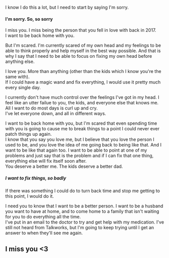 I know I do this a lot, but I need to start by saying I'm sorry.  
#### I'm sorry.  So, so sorry

I miss you.  I miss being the person that you fell in love with back in 2017.  
I want to be back home with you.  

But I'm scared.  I'm currently scared of my own head and my feelings to be able to think properly and help myself in the best way possible.  And that is why I say that I need to be able to focus on fixing my own head before anything else.  

I love you.  More than anything (other than the kids which I know you're the same with).  
If I could have a magic wand and fix everything, I would use it pretty much every single day.  

I currently don't have much control over the feelings I've got in my head.  I feel like an utter failue to you, the kids, and everyone else that knows me.  
All I want to do most days is curl up and cry.  
I've let everyone down, and all in different ways.  
  
I want to be back home with you, but I'm scared that even spending time with you is going to cause me to break things to a point I could never ever patch things up again.  
I know that you say you love me, but I believe that you love the person I used to be, and you love the idea of me going back to being like that.  And I want to be like that again too.  I want to be able to point at one of my problems and just say that is the problem and if I can fix that one thing, everything else will fix itself soon after.  
You deserve a better me.  The kids deserve a better dad.  
  
##### I want to fix things, so badly
  
If there was something I could do to turn back time and stop me getting to this point, I would do it.  
  
I need you to know that I want to be a better person.  I want to be a husband you want to have at home, and to come home to a family that isn't waiting for you to do everything all the time.  
I've put in an email to the doctor to try and get help with my medication.  I've still not heard from Talkworks, but I'm going to keep trying until I get an answer to when they'll see me again.  
  
## I miss you <3

